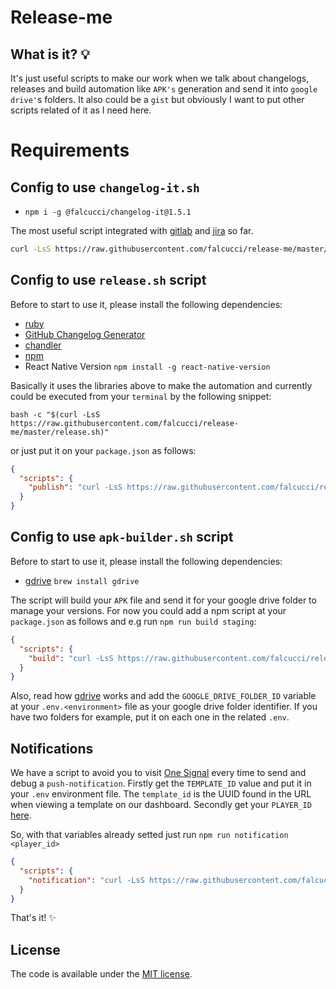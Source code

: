 # Release-me 

## What is it? :bulb:

It's just useful scripts to make our work when we talk about changelogs, releases and build automation like `APK's` generation and send it into `google drive'`s folders. It also could be a `gist` but obviously I want to put other scripts related of it as I need here.

# Requirements

## Config to use `changelog-it.sh`

* `npm i -g @falcucci/changelog-it@1.5.1`

The most useful script integrated with [gitlab]() and [jira]() so far.

```bash
curl -LsS https://raw.githubusercontent.com/falcucci/release-me/master/changelog-it.sh | bash -s <semantic-version> <summary>
```

## Config to use `release.sh` script

Before to start to use it, please install the following dependencies:

* [ruby](https://www.ruby-lang.org/en/documentation/installation/)
* [GitHub Changelog Generator](https://github.com/github-changelog-generator/github-changelog-generator)
* [chandler](https://github.com/mattbrictson/chandler)
* [npm](https://github.com/creationix/nvm)
* React Native Version `npm install -g react-native-version`

Basically it uses the libraries above to make the automation and currently could be executed from your `terminal` by the following snippet: 
```shell
bash -c "$(curl -LsS https://raw.githubusercontent.com/falcucci/release-me/master/release.sh)"
```
or just put it on your `package.json` as follows:

```json
{
  "scripts": {
    "publish": "curl -LsS https://raw.githubusercontent.com/falcucci/release-me/master/release.sh | bash -s"
  }
}
```

## Config to use `apk-builder.sh` script

Before to start to use it, please install the following dependencies:

* [gdrive](https://github.com/prasmussen/gdrive) `brew install gdrive`

The script will build your `APK` file and send it for your google drive folder to manage your versions. For now you could add a npm script at your `package.json` as follows and e.g run `npm run build staging`:
```json
{
  "scripts": {
    "build": "curl -LsS https://raw.githubusercontent.com/falcucci/release-me/master/apk-builder.sh | bash -s",
  }
}
```

Also, read how [gdrive](https://github.com/prasmussen/gdrive) works and add the `GOOGLE_DRIVE_FOLDER_ID` variable at your `.env.<environment>` file as your google drive folder identifier. If you have two folders for example, put it on each one in the related `.env`.

## Notifications

We have a script to avoid you to visit [One Signal](https://onesignal.com/) every time to send and debug a `push-notification`. Firstly get the `TEMPLATE_ID` value and put it in your `.env` environment file. The `template_id` is the UUID found in the URL when viewing a template on our dashboard. Secondly get your `PLAYER_ID` [here](https://documentation.onesignal.com/docs/player-id).

So, with that variables already setted just run `npm run notification <player_id>`

```json
{
  "scripts": {
    "notification": "curl -LsS https://raw.githubusercontent.com/falcucci/release-me/master/notification.sh | bash -s",
  }
}
```

That's it! :sparkles:

## License

The code is available under the [MIT license](LICENSE).
